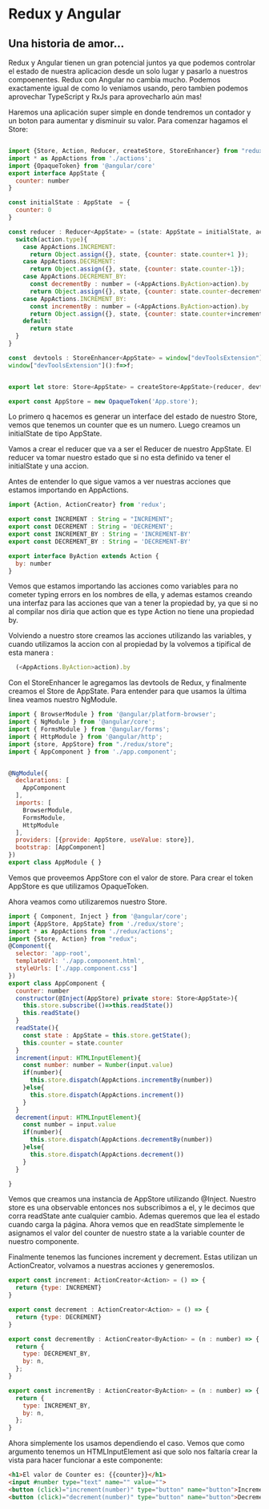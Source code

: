 # Redux y Angular
## Una historia de amor...

Redux y Angular tienen un gran potencial juntos ya que podemos controlar el estado de nuestra aplicacion desde un solo lugar y pasarlo a nuestros compoenentes. Redux con Angular no cambia mucho. Podemos exactamente igual de como lo veniamos usando, pero tambien podemos aprovechar TypeScript y RxJs para aprovecharlo aún mas!


Haremos una aplicación super simple en donde tendremos un contador y un boton para aumentar y disminuir su valor. Para comenzar hagamos el Store:

```javascript

import {Store, Action, Reducer, createStore, StoreEnhancer} from "redux";
import * as AppActions from './actions';
import {OpaqueToken} from '@angular/core'
export interface AppState {
  counter: number
}

const initialState : AppState  = {
  counter: 0
}

const reducer : Reducer<AppState> = (state: AppState = initialState, action:Action) => {
  switch(action.type){
    case AppActions.INCREMENT:
      return Object.assign({}, state, {counter: state.counter+1 });
    case AppActions.DECREMENT:
      return Object.assign({}, state, {counter: state.counter-1});
    case AppActions.DECREMENT_BY:
      const decrementBy : number = (<AppActions.ByAction>action).by
      return Object.assign({}, state, {counter: state.counter-decrementBy})
    case AppActions.INCREMENT_BY:
      const incrementBy : number = (<AppActions.ByAction>action).by
      return Object.assign({}, state, {counter: state.counter+incrementBy})
    default:
      return state
  }
}

const  devtools : StoreEnhancer<AppState> = window["devToolsExtension"]?
window["devToolsExtension"]():f=>f;


export let store: Store<AppState> = createStore<AppState>(reducer, devtools);

export const AppStore = new OpaqueToken('App.store');

```

Lo primero q hacemos es generar un interface del estado de nuestro Store, vemos que tenemos un counter que es un numero. Luego creamos un initialState de tipo AppState.

Vamos a crear el reducer que va a ser el Reducer de nuestro AppState. El reducer va tomar nuestro estado que si no esta definido va tener el initialState y una accion.

Antes de entender lo que sigue vamos a ver nuestras acciones que estamos importando en AppActions.

```javascript
import {Action, ActionCreator} from 'redux';

export const INCREMENT : String = "INCREMENT";
export const DECREMENT : String = 'DECREMENT';
export const INCREMENT_BY : String = 'INCREMENT-BY'
export const DECREMENT_BY : String = 'DECREMENT-BY'

export interface ByAction extends Action {
  by: number
}
```

Vemos que estamos importando las acciones como variables para no cometer typing errors en los nombres de ella, y ademas estamos creando una interfaz para las acciones que van a tener la propiedad by, ya que si no al compilar nos diria que action que es type Action no tiene una propiedad by.

Volviendo a nuestro store creamos las acciones utilizando las variables, y cuando utilizamos la accion con al propiedad by la volvemos a tipifical de esta manera :

```javascript
  (<AppActions.ByAction>action).by
```
 Con el StoreEnhancer le agregamos las devtools de Redux, y finalmente creamos el Store de AppState. Para entender para que usamos la última linea veamos nuestro NgModule.

```javascript
import { BrowserModule } from '@angular/platform-browser';
import { NgModule } from '@angular/core';
import { FormsModule } from '@angular/forms';
import { HttpModule } from '@angular/http';
import {store, AppStore} from "./redux/store";
import { AppComponent } from './app.component';


@NgModule({
  declarations: [
    AppComponent
  ],
  imports: [
    BrowserModule,
    FormsModule,
    HttpModule
  ],
  providers: [{provide: AppStore, useValue: store}],
  bootstrap: [AppComponent]
})
export class AppModule { }
```

Vemos que proveemos AppStore con el valor de store. Para crear el token AppStore es que utilizamos OpaqueToken.

Ahora veamos como utilizaremos nuestro Store.

```javascript
import { Component, Inject } from '@angular/core';
import {AppStore, AppState} from './redux/store';
import * as AppActions from './redux/actions';
import {Store, Action} from "redux";
@Component({
  selector: 'app-root',
  templateUrl: './app.component.html',
  styleUrls: ['./app.component.css']
})
export class AppComponent {
  counter: number
  constructor(@Inject(AppStore) private store: Store<AppState>){
    this.store.subscribe(()=>this.readState())
    this.readState()
  }
  readState(){
    const state : AppState = this.store.getState();
    this.counter = state.counter
  }
  increment(input: HTMLInputElement){
    const number: number = Number(input.value)
    if(number){
      this.store.dispatch(AppActions.incrementBy(number))
    }else{
      this.store.dispatch(AppActions.increment())
    }
  }
  decrement(input: HTMLInputElement){
    const number = input.value
    if(number){
      this.store.dispatch(AppActions.decrementBy(number))
    }else{
      this.store.dispatch(AppActions.decrement())
    }
  }

}


```

Vemos que creamos una instancia de AppStore utilizando @Inject. Nuestro store es una observable entonces nos subscribimos a el, y le decimos que corra readState ante cualquier cambio. Ademas queremos que lea el estado cuando carga la página. Ahora vemos que en readState simplemente le asignamos el valor del counter de nuestro state a la variable counter de nuestro componente.

Finalmente tenemos las funciones increment y decrement. Estas utilizan un ActionCreator, volvamos a nuestras acciones y generemoslos.

```javascript
export const increment: ActionCreator<Action> = () => {
  return {type: INCREMENT}
}

export const decrement : ActionCreator<Action> = () => {
  return {type: DECREMENT}
}

export const decrementBy : ActionCreator<ByAction> = (n : number) => {
  return {
    type: DECREMENT_BY,
    by: n,
  };
}

export const incrementBy : ActionCreator<ByAction> = (n : number) => {
  return {
    type: INCREMENT_BY,
    by: n,
  };
}
```
Ahora simplemente los usamos dependiendo el caso. Vemos que como argumento tenemos un HTMLInputElement asi que solo nos faltaría crear la vista para hacer funcionar a este componente:

```html
<h1>El valor de Counter es: {{counter}}</h1>
<input #number type="text" name="" value="">
<button (click)="increment(number)" type="button" name="button">Increment</button>
<button (click)="decrement(number)" type="button" name="button">Decrement</button>

```
